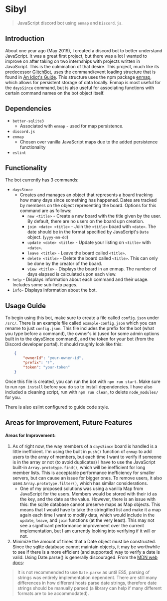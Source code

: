 # Sibyl
> JavaScript discord bot using `enmap` and `Discord.js`.

## Introduction

About one year ago (May 2019), I created a discord bot to better understand JavaScript. It was a great first project, but there was a lot I wanted to improve on after taking on two internships with projects written in JavaScript. This is the culmination of that desire. This project, much like its predecessor [GlitchBot](https://github.com/genovevafossas/GlitchBot), uses the command/event loading structure that is found in [An Idiot's Guide](https://anidiots.guide/first-bot/your-first-bot). This structure uses the npm package [enmap](https://enmap.evie.dev/), which allows for persistent storage of data locally. Enmap is most useful for the `daysSince` command, but is also useful for associating functions with certain command names on the bot object itself.

## Dependencies

* `better-sqlite3`
    * Associated with `enmap` - used for map persistence.
* `discord.js`
* `enmap`
    * Chosen over vanilla JavaScript maps due to the added persistence functionality
* `eslint`

## Functionality
The bot currently has 3 commands:
* `daysSince`
    * Creates and manages an object that represents a board tracking how many days since something has happened. Dates are tracked by members on the object representing the board. Options for this command are as follows:
        * `new <title>` - Create a new board with the title given by the user. By default, there are no users on the board upn creation.
        * `join <date> <title>` - Join the `<title>` board with `<date>`. The date should be in the format specified by JavaScript's `Date` object. (`yyyy-mm-dd`)
        * `update <date> <title>` - Update your listing on `<title>` with `<date>`.
        * `leave <title>` - Leave the board called `<title>`.
        * `delete <title>` - Delete the board called `<title>`. This can only be done by the creator of the board.
        * `view <title>` - Displays the board in an enmap. The number of days elapsed is calculated upon each view.
* `help` - Displays information about each command and their usage. Includes some sub-help pages.
* `info`- Displays information about the bot.

## Usage Guide
To begin using this bot, make sure to create a file called `config.json` under `/src/`. There is an example file called `example-config.json` which you can rename to just `config.json`. This file includes the prefix for the bot (what you type before a command), the owner's id (used for some admin options built in to the daysSince command), and the token for your bot (from the Discord developer portal). It should roughly look like this:

```json
    {
        "ownerId": "your-owner-id",
        "prefix": "!",
        "token": "your-token"
    }
```

Once this file is created, you can run the bot with `npm run start`. Make sure to run `npm install` before you do so to install dependencies. I have also included a cleaning script, run with `npm run clean`, to delete `node_modules/` for you.

There is also eslint configured to guide code style.

## Areas for Improvement, Future Features

#### Areas for Improvement:

1) As of right now, the way members of a `daysSince` board is handled is a little inefficient. I'm using the built in `push()` function of `enmap` to add users to the array of members, but each time I want to verify if someone is in the array or not (to avoid duplicates) I have to use the JavaScript built-in `Array.prototype.find()`, which will be inefficient for long member lists. This is acceptable performance inefficiency for smaller servers, but can cause an issue for bigger ones. To remove users, it also uses `Array.prototype.filter()`, which has similar considerations.
    * One of my proposed solutions was using a vanilla Map from JavaScript for the users. Members would be stored with their id as the key, and the date as the value. However, there is an issue with this: the sqlite database cannot preserve maps as Map objects. This means that I would have to take the stringified list and make it a map again each time I want to modify data, which would include in the `update`, `leave`, and `join` functions (at the very least). This may not see a significant performance improvement over the current implementation, but I am currently looking into verifying if it will or not.
2) Minimize the amount of times that a Date object must be constructed. Since the sqlite database cannot maintain objects, it may be worthwhile to see if there is a more efficient (and supported) way to verify a date is valid. Using Date.parse() is generally discouraged. From the [MDN web docs](https://developer.mozilla.org/en-US/docs/Web/JavaScript/Reference/Global_Objects/Date/parse):
> It is not recommended to use `Date.parse` as until ES5, parsing of strings was entirely implementation dependent. There are still many differences in how different hosts parse date strings, therefore date strings should be manually parsed (a library can help if many different formats are to be accommodated).
